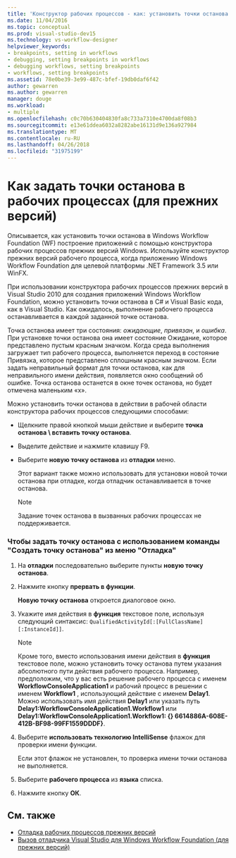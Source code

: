 ```yaml
---
title: 'Конструктор рабочих процессов - как: установить точки останова в рабочих процессах (для прежних версий)'
ms.date: 11/04/2016
ms.topic: conceptual
ms.prod: visual-studio-dev15
ms.technology: vs-workflow-designer
helpviewer_keywords:
- breakpoints, setting in workflows
- debugging, setting breakpoints in workflows
- debugging workflows, setting breakpoints
- workflows, setting breakpoints
ms.assetid: 78e0be39-3e99-487c-bfef-19db0daf6f42
author: gewarren
ms.author: gewarren
manager: douge
ms.workload:
- multiple
ms.openlocfilehash: c0c70b630404830fa8c733a7310e4700da8f08b3
ms.sourcegitcommit: e13e61ddea6032a8282abe16131d9e136a927984
ms.translationtype: MT
ms.contentlocale: ru-RU
ms.lasthandoff: 04/26/2018
ms.locfileid: "31975199"
---
```

# <a name="how-to-set-breakpoints-in-workflows-legacy"></a>Как задать точки останова в рабочих процессах (для прежних версий)

Описывается, как установить точки останова в Windows Workflow Foundation (WF) построение приложений с помощью конструктора рабочих процессов прежних версий Windows. Используйте конструктор прежних версий рабочего процесса, когда приложению Windows Workflow Foundation для целевой платформы .NET Framework 3.5 или WinFX.

 При использовании конструктора рабочих процессов прежних версий в Visual Studio 2010 для создания приложений Windows Workflow Foundation, можно установить точки останова в C# и Visual Basic кода, как в Visual Studio. Как ожидалось, выполнение рабочего процесса останавливается в каждой заданной точке останова.

 Точка останова имеет три состояния: *ожидающие*, *привязан*, и *ошибка*. При установке точки останова она имеет состояние Ожидание, которое представлено пустым красным значком. Когда среда выполнения загружает тип рабочего процесса, выполняется переход в состояние Привязка, которое представлено сплошным красным значком. Если задать неправильный формат для точки останова, как для неправильного имени действия, появляется окно сообщений об ошибке. Точка останова останется в окне точек останова, но будет отмечена маленьким «х».

 Можно установить точки останова в действии в рабочей области конструктора рабочих процессов следующими способами:

-   Щелкните правой кнопкой мыши действие и выберите **точка останова \ вставить точку останова**.

-   Выделите действие и нажмите клавишу F9.

-   Выберите **новую точку останова** из **отладки** меню.

     Этот вариант также можно использовать для установки новой точки останова при отладке, когда отладчик останавливается в точке останова.

    > [!NOTE]
    > Задание точек останова в вызванных рабочих процессах не поддерживается.

### <a name="to-set-a-breakpoint-using-the-new-breakpoint-option-on-the-debug-menu"></a>Чтобы задать точку останова с использованием команды "Создать точку останова" из меню "Отладка"

1.  На **отладки** последовательно выберите пункты **новую точку останова**.

2.  Нажмите кнопку **прервать в функции**.

     **Новую точку останова** откроется диалоговое окно.

3.  Укажите имя действия в **функция** текстовое поле, используя следующий синтаксис: `QualifiedActivityId[:[FullClassName][:InstanceId]]`.

    > [!NOTE]
    > Кроме того, вместо использования имени действия в **функция** текстовое поле, можно установить точку останова путем указания абсолютного пути действия рабочего процесса. Например, предположим, что у вас есть решение рабочего процесса с именем **WorkflowConsoleApplication1** и рабочий процесс в решении с именем **Workflow1** , использующий действие с именем **Delay1**. Можно использовать имя действия **Delay1** или указать путь **Delay1:WorkflowConsoleApplication1.Workflow1** или **Delay1:WorkflowConsoleApplication1.Workflow1: {} 6614886A-608E-412B-BF98-99FF1559DDDF}**.

4.  Выберите **использовать технологию IntelliSense** флажок для проверки имени функции.

     Если этот флажок не установлен, то проверка имени точки останова не выполняется.

5.  Выберите **рабочего процесса** из **языка** списка.

6.  Нажмите кнопку **ОК**.

## <a name="see-also"></a>См. также

- [Отладка рабочих процессов прежних версий](../workflow-designer/debugging-legacy-workflows.md)
- [Вызов отладчика Visual Studio для Windows Workflow Foundation (для прежних версий)](../workflow-designer/invoking-the-visual-studio-debugger-for-windows-workflow-foundation-legacy.md)